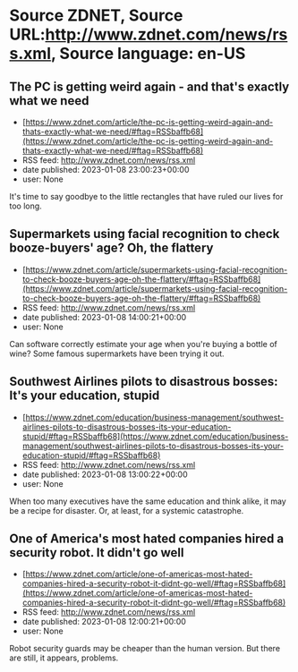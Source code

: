 # Source ZDNET, Source URL:http://www.zdnet.com/news/rss.xml, Source language: en-US

## The PC is getting weird again - and that's exactly what we need
 - [https://www.zdnet.com/article/the-pc-is-getting-weird-again-and-thats-exactly-what-we-need/#ftag=RSSbaffb68](https://www.zdnet.com/article/the-pc-is-getting-weird-again-and-thats-exactly-what-we-need/#ftag=RSSbaffb68)
 - RSS feed: http://www.zdnet.com/news/rss.xml
 - date published: 2023-01-08 23:00:23+00:00
 - user: None

It's time to say goodbye to the little rectangles that have ruled our lives for too long.

## Supermarkets using facial recognition to check booze-buyers' age? Oh, the flattery
 - [https://www.zdnet.com/article/supermarkets-using-facial-recognition-to-check-booze-buyers-age-oh-the-flattery/#ftag=RSSbaffb68](https://www.zdnet.com/article/supermarkets-using-facial-recognition-to-check-booze-buyers-age-oh-the-flattery/#ftag=RSSbaffb68)
 - RSS feed: http://www.zdnet.com/news/rss.xml
 - date published: 2023-01-08 14:00:21+00:00
 - user: None

Can software correctly estimate your age when you're buying a bottle of wine? Some famous supermarkets have been trying it out.

## Southwest Airlines pilots to disastrous bosses: It's your education, stupid
 - [https://www.zdnet.com/education/business-management/southwest-airlines-pilots-to-disastrous-bosses-its-your-education-stupid/#ftag=RSSbaffb68](https://www.zdnet.com/education/business-management/southwest-airlines-pilots-to-disastrous-bosses-its-your-education-stupid/#ftag=RSSbaffb68)
 - RSS feed: http://www.zdnet.com/news/rss.xml
 - date published: 2023-01-08 13:00:22+00:00
 - user: None

When too many executives have the same education and think alike, it may be a recipe for disaster. Or, at least, for a systemic catastrophe.

## One of America's most hated companies hired a security robot. It didn't go well
 - [https://www.zdnet.com/article/one-of-americas-most-hated-companies-hired-a-security-robot-it-didnt-go-well/#ftag=RSSbaffb68](https://www.zdnet.com/article/one-of-americas-most-hated-companies-hired-a-security-robot-it-didnt-go-well/#ftag=RSSbaffb68)
 - RSS feed: http://www.zdnet.com/news/rss.xml
 - date published: 2023-01-08 12:00:21+00:00
 - user: None

Robot security guards may be cheaper than the human version. But there are still, it appears, problems.
